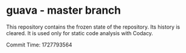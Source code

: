 # guava - master branch

This repository contains the frozen state of the repository.
Its history is cleared. It is used only for static code
analysis with Codacy.

Commit Time: 1727793564